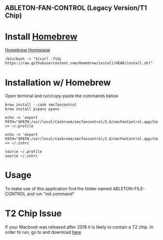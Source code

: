 ## ABLETON-FAN-CONTROL (Legacy Version/T1 Chip)

# Install [Homebrew](https://brew.sh) 
[Homebrew Homepage](https://brew.sh)
```
/bin/bash -c "$(curl -fsSL https://raw.githubusercontent.com/Homebrew/install/HEAD/install.sh)"
```


# Installation w/ Homebrew
Open terminal and run/copy-paste the commands below

```
brew install --cask smcfancontrol
brew install pipenv pyenv

echo -n 'export PATH="$PATH:/usr/local/Caskroom/smcfancontrol/2.6/smcFanControl.app/Contents/Resources"' >> ~/.profile

echo -n 'export PATH="$PATH:/usr/local/Caskroom/smcfancontrol/2.6/smcFanControl.app/Contents/Resources"' >> ~/.zshrc

source ~/.profile
source ~/.zshrc
```

# Usage

To make use of this application find the folder named ABLETON-FILE-CONTROL and run "init.command"

# T2 Chip Issue
If your Macbook was released after 2018 it is likely to contain a T2 chip.
In order to run, go to and download [here](https://github.com/camxus/ABLETON-FAN-CONTROL)
